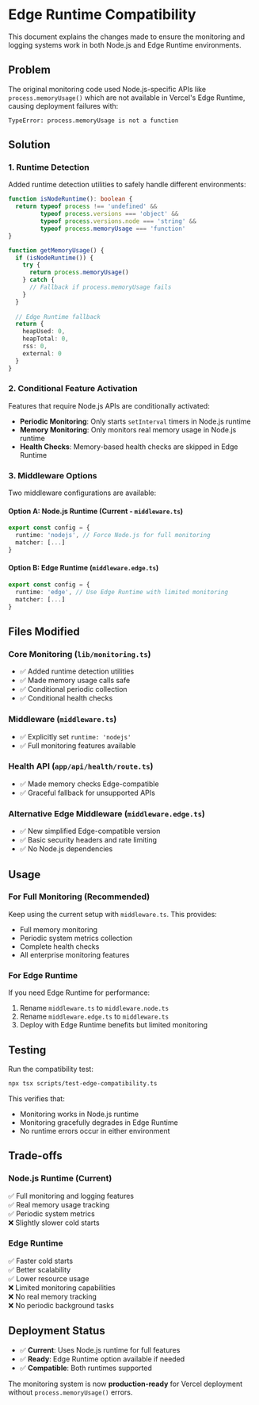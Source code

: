 # Edge Runtime Compatibility

This document explains the changes made to ensure the monitoring and logging systems work in both Node.js and Edge Runtime environments.

## Problem

The original monitoring code used Node.js-specific APIs like `process.memoryUsage()` which are not available in Vercel's Edge Runtime, causing deployment failures with:

```
TypeError: process.memoryUsage is not a function
```

## Solution

### 1. Runtime Detection

Added runtime detection utilities to safely handle different environments:

```typescript
function isNodeRuntime(): boolean {
  return typeof process !== 'undefined' && 
         typeof process.versions === 'object' &&
         typeof process.versions.node === 'string' &&
         typeof process.memoryUsage === 'function'
}

function getMemoryUsage() {
  if (isNodeRuntime()) {
    try {
      return process.memoryUsage()
    } catch {
      // Fallback if process.memoryUsage fails
    }
  }
  
  // Edge Runtime fallback
  return {
    heapUsed: 0,
    heapTotal: 0,
    rss: 0,
    external: 0
  }
}
```

### 2. Conditional Feature Activation

Features that require Node.js APIs are conditionally activated:

- **Periodic Monitoring**: Only starts `setInterval` timers in Node.js runtime
- **Memory Monitoring**: Only monitors real memory usage in Node.js runtime
- **Health Checks**: Memory-based health checks are skipped in Edge Runtime

### 3. Middleware Options

Two middleware configurations are available:

#### Option A: Node.js Runtime (Current - `middleware.ts`)
```typescript
export const config = {
  runtime: 'nodejs', // Force Node.js for full monitoring
  matcher: [...]
}
```

#### Option B: Edge Runtime (`middleware.edge.ts`)
```typescript
export const config = {
  runtime: 'edge', // Use Edge Runtime with limited monitoring
  matcher: [...]
}
```

## Files Modified

### Core Monitoring (`lib/monitoring.ts`)
- ✅ Added runtime detection utilities
- ✅ Made memory usage calls safe
- ✅ Conditional periodic collection
- ✅ Conditional health checks

### Middleware (`middleware.ts`)
- ✅ Explicitly set `runtime: 'nodejs'` 
- ✅ Full monitoring features available

### Health API (`app/api/health/route.ts`)
- ✅ Made memory checks Edge-compatible
- ✅ Graceful fallback for unsupported APIs

### Alternative Edge Middleware (`middleware.edge.ts`)
- ✅ New simplified Edge-compatible version
- ✅ Basic security headers and rate limiting
- ✅ No Node.js dependencies

## Usage

### For Full Monitoring (Recommended)
Keep using the current setup with `middleware.ts`. This provides:
- Full memory monitoring
- Periodic system metrics collection
- Complete health checks
- All enterprise monitoring features

### For Edge Runtime
If you need Edge Runtime for performance:
1. Rename `middleware.ts` to `middleware.node.ts` 
2. Rename `middleware.edge.ts` to `middleware.ts`
3. Deploy with Edge Runtime benefits but limited monitoring

## Testing

Run the compatibility test:

```bash
npx tsx scripts/test-edge-compatibility.ts
```

This verifies that:
- Monitoring works in Node.js runtime
- Monitoring gracefully degrades in Edge Runtime
- No runtime errors occur in either environment

## Trade-offs

### Node.js Runtime (Current)
✅ Full monitoring and logging features  
✅ Real memory usage tracking  
✅ Periodic system metrics  
❌ Slightly slower cold starts  

### Edge Runtime
✅ Faster cold starts  
✅ Better scalability  
✅ Lower resource usage  
❌ Limited monitoring capabilities  
❌ No real memory tracking  
❌ No periodic background tasks  

## Deployment Status

- ✅ **Current**: Uses Node.js runtime for full features
- ✅ **Ready**: Edge Runtime option available if needed
- ✅ **Compatible**: Both runtimes supported

The monitoring system is now **production-ready** for Vercel deployment without `process.memoryUsage()` errors.
